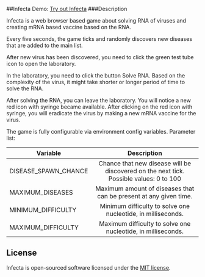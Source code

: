 ##Infecta
Demo: [Try out Infecta](https://infecta.appswing.net/)
###Description
<p>Infecta is a web browser based game about solving RNA of viruses and creating mRNA based vaccine based on the RNA.</p>
<p>Every five seconds, the game ticks and randomly discovers new diseases that are added to the main list.</p>
<p>After new virus has been discovered, you need to click the green test tube icon to open the laboratory.</p>
<p>In the laboratory, you need to click the button Solve RNA. Based on the complexity of the virus, it might take shorter or longer period of time to solve the RNA.</p>
<p>After solving the RNA, you can leave the laboratory. You will notice a new red icon with syringe became available. After clicking on the red icon with syringe, you will eradicate the virus by making a new mRNA vaccine for the virus.</p>
<p>The game is fully configurable via environment config variables. Parameter list:</p>

| Variable             |                                      Description                                       |
|----------------------|:--------------------------------------------------------------------------------------:|
| DISEASE_SPAWN_CHANCE | Chance that new disease will be discovered on the next tick. Possible values: 0 to 100 |
| MAXIMUM_DISEASES     |           Maximum amount of diseases that can be present at any given time.            |
| MINIMUM_DIFFICULTY   |              Minimum difficulty to solve one nucleotide, in milliseconds.              |
| MAXIMUM_DIFFICULTY   |              Maximum difficulty to solve one nucleotide, in milliseconds.              |

## License

Infecta is open-sourced software licensed under the [MIT license](https://opensource.org/licenses/MIT).
